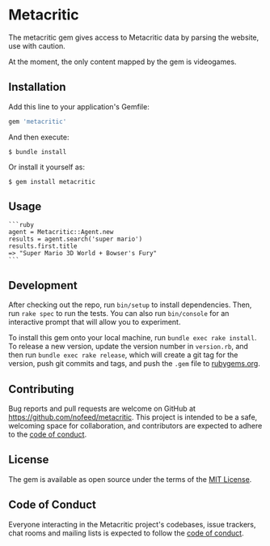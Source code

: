 # Metacritic

The metacritic gem gives access to Metacritic data by parsing the website, use with caution.

At the moment, the only content mapped by the gem is videogames.

## Installation

Add this line to your application's Gemfile:

```ruby
gem 'metacritic'
```

And then execute:

    $ bundle install

Or install it yourself as:

    $ gem install metacritic

## Usage

    ```ruby
    agent = Metacritic::Agent.new
    results = agent.search('super mario')
    results.first.title
    => "Super Mario 3D World + Bowser's Fury"
    ```

## Development

After checking out the repo, run `bin/setup` to install dependencies. Then, run `rake spec` to run the tests. You can also run `bin/console` for an interactive prompt that will allow you to experiment.

To install this gem onto your local machine, run `bundle exec rake install`. To release a new version, update the version number in `version.rb`, and then run `bundle exec rake release`, which will create a git tag for the version, push git commits and tags, and push the `.gem` file to [rubygems.org](https://rubygems.org).

## Contributing

Bug reports and pull requests are welcome on GitHub at https://github.com/nofeed/metacritic. This project is intended to be a safe, welcoming space for collaboration, and contributors are expected to adhere to the [code of conduct](https://github.com/[USERNAME]/metacritic/blob/master/CODE_OF_CONDUCT.md).

## License

The gem is available as open source under the terms of the [MIT License](https://opensource.org/licenses/MIT).

## Code of Conduct

Everyone interacting in the Metacritic project's codebases, issue trackers, chat rooms and mailing lists is expected to follow the [code of conduct](https://github.com/[USERNAME]/metacritic/blob/master/CODE_OF_CONDUCT.md).
